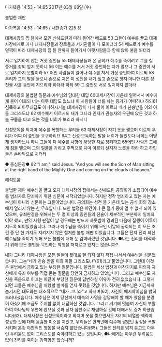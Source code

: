 마가복음 14:53 - 14:65 
2017년 03월 08일 (수)

불법한 재판



마가복음 14:53 - 14:65 / 새찬송가 225 장


대제사장의 집 뜰에서 모인 산헤드린과 따라 들어간 베드로
53 그들이 예수를 끌고 대제사장에게로 가니 대제사장들과 장로들과 서기관들이 다 모이더라 54 베드로가 예수를 멀찍이 따라 대제사장의 집 뜰 안까지 들어가서 아랫사람들과 함께 앉아 불을 쬐더라 

서로 일치하지 않는 거짓 증언들
55 대제사장들과 온 공회가 예수를 죽이려고 그를 칠 증거를 찾되 얻지 못하니 56 이는 예수를 쳐서 거짓 증언하는 자가 많으나 그 증언이 서로 일치하지 못함이라 57 어떤 사람들이 일어나 예수를 쳐서 거짓 증언하여 이르되 58우리가 그의 말을 들으니 손으로 지은 이 성전을 내가 헐고 손으로 짓지 아니한 다른 성전을 사흘 동안에 지으리라 하더라 하되 59 그 증언도 서로 일치하지 않더라

대제사장의 불법한 질문과 예수님의 담대한 대답
60대제사장이 가운데 일어서서 예수에게 물어 이르되 너는 아무 대답도 없느냐 이 사람들이 너를 치는 증거가 어떠하냐 하되61침묵하고 아무대답도 아니하시거늘 대제사장이 다시 물어 이르되 네가 찬송받을 이의 아들 그리스도냐 62 예수께서 이르시되 내가 그니라 인자가 권능자의 우편에 앉은 것과 하늘 구름을 타고 오는 것을 너희가 보리라 하시니 

신성모독을 외치며 예수를 폭행하는 무리들 
63 대제사장이 자기 옷을 찢으며 이르되 우리가 어찌 더 증인을 요구하리요 64그 신성 모독하는 말을 너희가 들었도다 너희는 어떻게 생각하느냐 하니 그들이 다 예수를 사형에 해당한 자로 정죄하고 65어떤 사람은 그에게 침을 뱉으며 그의 얼굴을 가리고 주먹으로 치며 이르되 선지자 노릇을 하라 하고 하인들은 손바닥으로 치더라

● 중심문장● 62 "I am," said Jesus. "And you will see the Son of Man sitting at the right hand of the Mighty One and coming on the clouds of heaven."

해석도움





불법한 재판
예수님을 끌고 오자 대제사장의 집에서는 산헤드린 공의회가 소집되어 예수를 범죄자로 단죄하기 위한 심문이 시작되었습니다. 하지만 정작 범죄하고 있는 자는 예수님이 아니라 심문하는 그들이었습니다. 공의회는 성전 뜰 가운데 있는 공식 회의 장소에서 열리지 않는 한 무효입니다. 또한 법정은 야간이나 큰 절기 중에 열 수 없게 되어 있었으며, 유죄판결을 위해서는 두 명 이상의 증인들의 진술이 세부적인 부분까지 일치되어야 했고, 만약 사형 판결이 날 경우에는 반드시 하룻밤이 경과된 다음에 집행이 이루어지도록 되어있었습니다. 그러나 예수님을 죽이기 위해 모인 이날의 공회의는 이 모든 조건 중 단 한 가지도 지켜지지 않은 철저한 불법 재판 이었습니다. 그들은 단지 진리 되신 예수님을 죽이기 위해 모든 불법에 대해 눈 감아버렸던 것입니다.
●나는 진리를 대적하기 위해 모든 불법을 묵인하는 악행을 저지르고
있지는 않습니까?

내가 그니라
대제사장은 모든 일들이 뜻대로 잘 되지 않자 직접 나서서 예수님을 심문했습니다. 그는“네가 찬송 받을 이의 아들 그리스도냐”(61)라고 물었습니다. 그런데 이것은 율법에서 금하고 있는 부당한 질문입니다. 율법은 세상 법전과 마찬가지로 피의자 자신에게 유죄 여부를 직접 묻는 질문을 당연히 금지하고 있었습니다. 그리고 예수님도 자신을 죽음으로 이끄는 이같이 부당한 질문에 답변하실 이유가 전혀 없었습니다. 그렇게 되면 그들은 예수님을 처형할 빌미를 얻지 못했을 것입니다. 하지만 예수님은 지금까지 숨기시던 태도와는 대조적으로 “내가 그니라”고 하시며(62), 자신이 메시야이심을 밝히 드러내셨습니다. 예수님은 이제 당신께서 대속의 사명을 감당해야 할 때가 찼음을 분명히 아셨기에 조금도 주저함 없이 대답하신 것입니다. 그리고 거기에 덧붙여 자신이 부활하여 하나님의 우편에 앉으실 것과 장차 심판주로 재림하실 것에 대해서도 증거 하셨습니다(62). 대제사장은 신성모독이라고 외치며 옷을 찢으면서도 자기의 비열한 책략이 성공한 것에 대해 음흉한 미소를 지었고, 무리들은 한꺼번에 예수께 쌓였던 감정을 폭발시키며 온갖 야만적인 행동을 서슴지 않았습니다(65). 그들은 진리를 밝히 듣고도 아무런 두려움도 없이 그리스도를 죽이려하고 있는 것입니다.
●나에게는 아무런 두려움도 없이 진리를 죽이는 강퍅함은 없습니까?